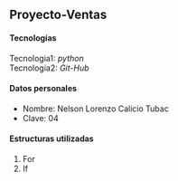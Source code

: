 ## Proyecto-Ventas
#### Tecnologías
Tecnologia1: _python_<br>
Tecnologia2: _Git-Hub_
#### Datos personales
+ Nombre: Nelson Lorenzo Calicio Tubac<br>
+ Clave: 04
#### Estructuras utilizadas
 1. For
 2. If